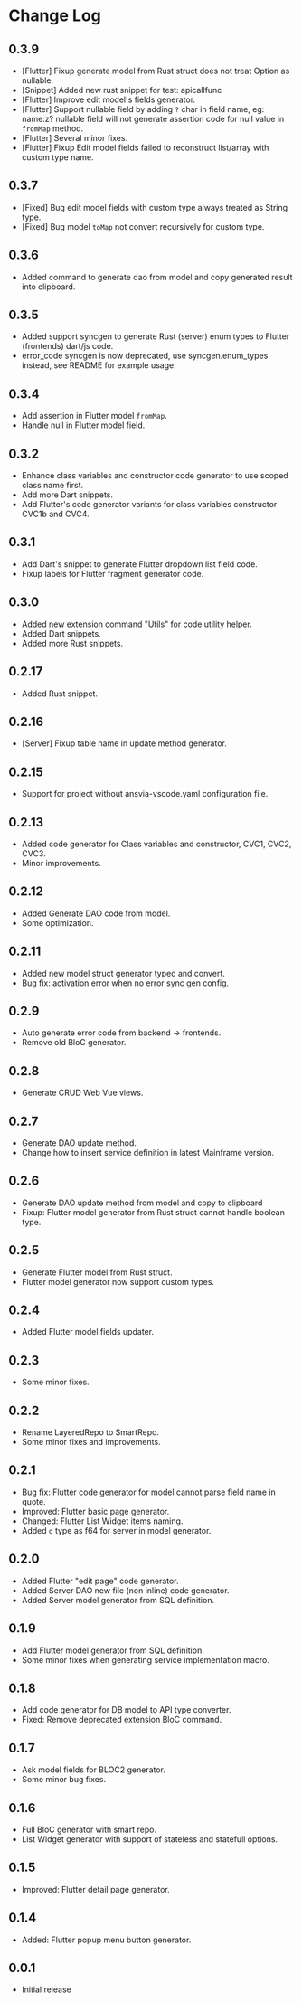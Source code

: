 # Change Log

## 0.3.9

- [Flutter] Fixup generate model from Rust struct does not treat Option as nullable.
- [Snippet] Added new rust snippet for test: apicallfunc
- [Flutter] Improve edit model's fields generator.
- [Flutter] Support nullable field by adding `?` char in field name, eg: name:z?
            nullable field will not generate assertion code for null value in `fromMap` method.
- [Flutter] Several minor fixes.
- [Flutter] Fixup Edit model fields failed to reconstruct list/array with custom type name.

## 0.3.7

- [Fixed] Bug edit model fields with custom type always treated as String type.
- [Fixed] Bug model `toMap` not convert recursively for custom type.

## 0.3.6

- Added command to generate dao from model and copy generated result into clipboard.

## 0.3.5

- Added support syncgen to generate Rust (server) enum types to Flutter (frontends) dart/js code.
- error_code syncgen is now deprecated, use syncgen.enum_types instead, see README for example usage.

## 0.3.4

- Add assertion in Flutter model `fromMap`.
- Handle null in Flutter model field.

## 0.3.2

- Enhance class variables and constructor code generator to use scoped class name first.
- Add more Dart snippets.
- Add Flutter's code generator variants for class variables constructor CVC1b and CVC4.

## 0.3.1

- Add Dart's snippet to generate Flutter dropdown list field code.
- Fixup labels for Flutter fragment generator code.

## 0.3.0

- Added new extension command "Utils" for code utility helper.
- Added Dart snippets.
- Added more Rust snippets.

## 0.2.17

- Added Rust snippet.

## 0.2.16

- [Server] Fixup table name in update method generator.

## 0.2.15

- Support for project without ansvia-vscode.yaml configuration file.

## 0.2.13

- Added code generator for Class variables and constructor, CVC1, CVC2, CVC3.
- Minor improvements.

## 0.2.12

- Added Generate DAO code from model.
- Some optimization.

## 0.2.11

- Added new model struct generator typed and convert.
- Bug fix: activation error when no error sync gen config.

## 0.2.9

- Auto generate error code from backend -> frontends.
- Remove old BloC generator.

## 0.2.8

- Generate CRUD Web Vue views.

## 0.2.7

- Generate DAO update method.
- Change how to insert service definition in latest Mainframe version.

## 0.2.6

- Generate DAO update method from model and copy to clipboard
- Fixup: Flutter model generator from Rust struct cannot handle boolean type.

## 0.2.5

- Generate Flutter model from Rust struct.
- Flutter model generator now support custom types.

## 0.2.4

- Added Flutter model fields updater.

## 0.2.3

- Some minor fixes.

## 0.2.2

- Rename LayeredRepo to SmartRepo.
- Some minor fixes and improvements.

## 0.2.1

- Bug fix: Flutter code generator for model cannot parse field name in quote.
- Improved: Flutter basic page generator.
- Changed: Flutter List Widget items naming.
- Added `d` type as f64 for server in model generator.

## 0.2.0

- Added Flutter "edit page" code generator.
- Added Server DAO new file (non inline) code generator.
- Added Server model generator from SQL definition.

## 0.1.9

- Add Flutter model generator from SQL definition.
- Some minor fixes when generating service implementation macro.

## 0.1.8

- Add code generator for DB model to API type converter.
- Fixed: Remove deprecated extension BloC command.

## 0.1.7

- Ask model fields for BLOC2 generator.
- Some minor bug fixes.

## 0.1.6

- Full BloC generator with smart repo.
- List Widget generator with support of stateless and statefull options.

## 0.1.5

- Improved: Flutter detail page generator.

## 0.1.4

- Added: Flutter popup menu button generator.

## 0.0.1

- Initial release
